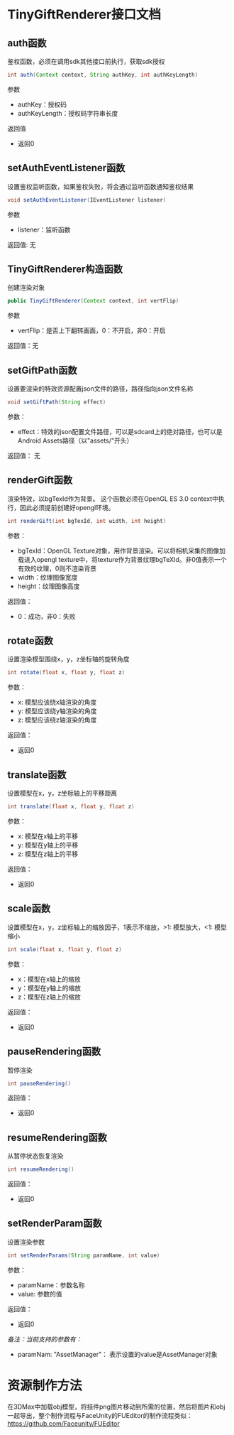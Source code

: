 # TinyGiftRenderer接口文档


## **auth函数**
鉴权函数，必须在调用sdk其他接口前执行，获取sdk授权
```Java
int auth(Context context, String authKey, int authKeyLength)
```
参数
- authKey：授权码
- authKeyLength：授权码字符串长度

返回值
- 返回0

## **setAuthEventListener函数**
设置鉴权监听函数，如果鉴权失败，将会通过监听函数通知鉴权结果
```Java
void setAuthEventListener(IEventListener listener)
```
参数
- listener：监听函数

返回值: 无

## **TinyGiftRenderer构造函数**
创建渲染对象
```Java
public TinyGiftRenderer(Context context, int vertFlip)
```
参数
- vertFlip：是否上下翻转画面，0：不开启，非0：开启

返回值：无

## **setGiftPath函数**
设置要渲染的特效资源配置json文件的路径，路径指向json文件名称
```Java
void setGiftPath(String effect)
```
参数：
- effect：特效的json配置文件路径，可以是sdcard上的绝对路径，也可以是Android Assets路径（以"assets/"开头）

返回值： 无

## **renderGift函数**
渲染特效，以bgTexId作为背景。
这个函数必须在OpenGL ES 3.0 context中执行，因此必须提前创建好opengl环境。
```Java
int renderGift(int bgTexId, int width, int height)
```
参数：
- bgTexId：OpenGL Texture对象，用作背景渲染。可以将相机采集的图像加载进入opengl texture中，将texture作为背景纹理bgTeXId。非0值表示一个有效的纹理，0则不渲染背景
- width：纹理图像宽度
- height：纹理图像高度

返回值：
- 0：成功，非0：失败

## **rotate函数**
设置渲染模型围绕x，y，z坐标轴的旋转角度
```Java
int rotate(float x, float y, float z)
```
参数：
- x: 模型应该绕x轴渲染的角度
- y: 模型应该绕y轴渲染的角度
- z: 模型应该绕z轴渲染的角度

返回值：
- 返回0

## **translate函数**
设置模型在x，y，z坐标轴上的平移距离
```Java
int translate(float x, float y, float z)
```
参数：
- x: 模型在x轴上的平移
- y: 模型在y轴上的平移
- z: 模型在z轴上的平移

返回值：
- 返回0

## **scale函数**
设置模型在x，y，z坐标轴上的缩放因子，1表示不缩放，>1: 模型放大，<1: 模型缩小
```Java
int scale(float x, float y, float z)
```
参数：
- x：模型在x轴上的缩放
- y：模型在y轴上的缩放
- z：模型在z轴上的缩放

返回值：
- 返回0

## **pauseRendering函数**
暂停渲染
```Java
int pauseRendering()
```
返回值：  
- 返回0

## **resumeRendering函数**
从暂停状态恢复渲染
```Java
int resumeRendering()
```
返回值：
- 返回0

## **setRenderParam函数**
设置渲染参数
```Java
int setRenderParams(String paramName, int value)
```
参数：
- paramName：参数名称
- value: 参数的值

返回值：
- 返回0

*备注：当前支持的参数有：*
- paramNam: "AssetManager"： 表示设置的value是AssetManager对象


# 资源制作方法
在3DMax中加载obj模型，将挂件png图片移动到所需的位置，然后将图片和obj一起导出，整个制作流程与FaceUnity的FUEditor的制作流程类似：https://github.com/Faceunity/FUEditor